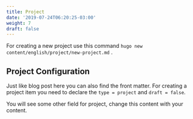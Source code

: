 ```yaml
---
title: Project
date: '2019-07-24T06:20:25-03:00'
weight: 7
draft: false
---
```

For creating a new project use this command `hugo new content/english/project/new-project.md` .

Project Configuration
---------------------

Just like blog post here you can also find the front matter. For creating a project item you need to declare the `type = project` and `draft = false`.

You will see some other field for project, change this content with your content.
